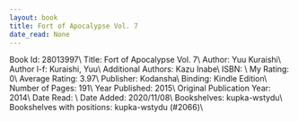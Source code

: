 ```yaml
---
layout: book
title: Fort of Apocalypse Vol. 7
date_read: None
---
```


Book Id: 28013997\ 
Title: Fort of Apocalypse Vol. 7\ 
Author: Yuu Kuraishi\ 
Author l-f: Kuraishi, Yuu\ 
Additional Authors: Kazu Inabe\ 
ISBN: \ 
My Rating: 0\ 
Average Rating: 3.97\ 
Publisher: Kodansha\ 
Binding: Kindle Edition\ 
Number of Pages: 191\ 
Year Published: 2015\ 
Original Publication Year: 2014\ 
Date Read: \ 
Date Added: 2020/11/08\ 
Bookshelves: kupka-wstydu\ 
Bookshelves with positions: kupka-wstydu (#2066)\ 

